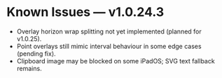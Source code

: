 # Known Issues — v1.0.24.3

- Overlay horizon wrap splitting not yet implemented (planned for v1.0.25).
- Point overlays still mimic interval behaviour in some edge cases (pending fix).
- Clipboard image may be blocked on some iPadOS; SVG text fallback remains.
